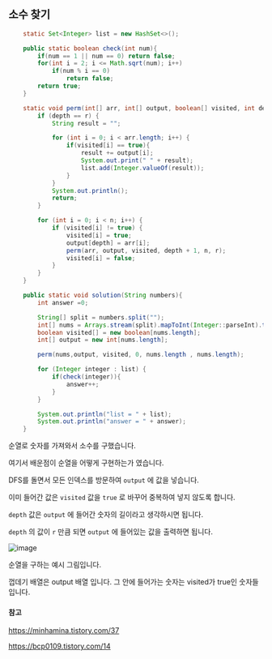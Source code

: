 ## 소수 찾기

```java
    static Set<Integer> list = new HashSet<>();

    public static boolean check(int num){
        if(num == 1 || num == 0) return false;
        for(int i = 2; i <= Math.sqrt(num); i++)
            if(num % i == 0)
                return false;
        return true;
    }

    static void perm(int[] arr, int[] output, boolean[] visited, int depth, int n, int r) {
        if (depth == r) {
            String result = "";

            for (int i = 0; i < arr.length; i++) {
                if(visited[i] == true){
                    result += output[i];
                    System.out.print(" " + result);
                    list.add(Integer.valueOf(result));
                }
            }
            System.out.println();
            return;
        }

        for (int i = 0; i < n; i++) {
            if (visited[i] != true) {
                visited[i] = true;
                output[depth] = arr[i];
                perm(arr, output, visited, depth + 1, n, r);
                visited[i] = false;
            }
        }
    }

    public static void solution(String numbers){
        int answer =0;

        String[] split = numbers.split("");
        int[] nums = Arrays.stream(split).mapToInt(Integer::parseInt).toArray();
        boolean visited[] = new boolean[nums.length];
        int[] output = new int[nums.length];

        perm(nums,output, visited, 0, nums.length , nums.length);

        for (Integer integer : list) {
            if(check(integer)){
                answer++;
            }
        }

        System.out.println("list = " + list);
        System.out.println("answer = " + answer);
    }
```

순열로 숫자를 가져와서 소수를 구했습니다.

여기서 배운점이 순열을 어떻게 구현하는가 였습니다. 

DFS를 돌면서 모든 인덱스를 방문하여 `output` 에 값을 넣습니다.

이미 들어간 값은 `visited` 값을 `true` 로 바꾸어 중복하여 넣지 않도록 합니다.

`depth` 값은 `output` 에 들어간 숫자의 길이라고 생각하시면 됩니다.

`depth` 의 값이 `r` 만큼 되면 `output` 에 들어있는 값을 출력하면 됩니다.

![image](https://user-images.githubusercontent.com/65094518/172039643-7539a4d7-1818-43c2-9b45-fcf60086ba5e.png)

순열을 구하는 예시 그림입니다.

껍데기 배열은 output 배열 입니다. 그 안에 들어가는 숫자는 visited가 true인 숫자들입니다.



#### 참고

https://minhamina.tistory.com/37

https://bcp0109.tistory.com/14